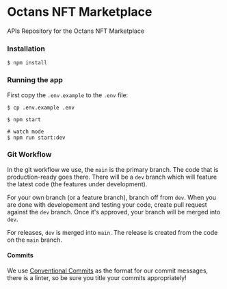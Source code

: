 # Octans NFT Marketplace
APIs Repository for the Octans NFT Marketplace

### Installation

```
$ npm install
```

### Running the app

First copy the `.env.example` to the `.env` file:

```
$ cp .env.example .env
```

```
$ npm start

# watch mode
$ npm run start:dev

```

### Git Workflow

In the git workflow we use, the `main` is the primary branch. The code that is production-ready goes there. There will be a `dev` branch which will feature the latest code (the features under development).

For your own branch (or a feature branch), branch off from `dev`. When you are done with developement and testing your code, create pull request against the `dev` branch. Once it's approved, your branch will be merged into `dev`.

For releases, `dev` is merged into `main`. The release is created from the code on the `main` branch.

#### Commits

We use [Conventional Commits](https://www.conventionalcommits.org/en/v1.0.0/) as the format for our commit messages, there is a linter, so be sure you title your commits appropriately!